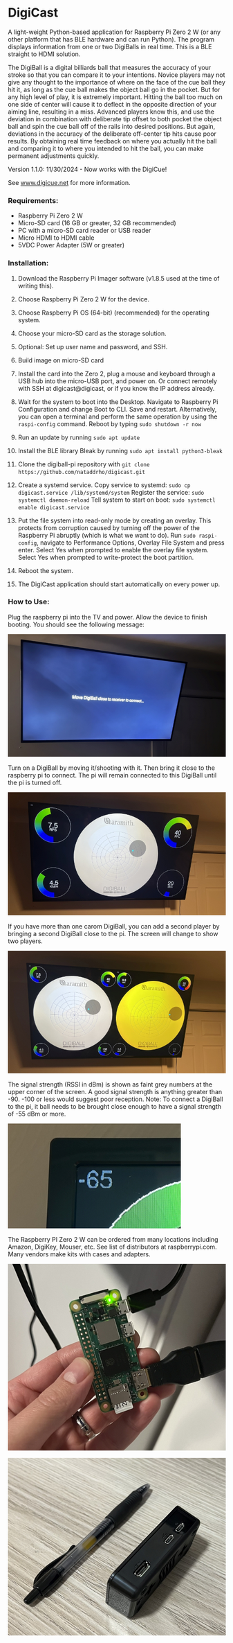 
# DigiCast
A light-weight Python-based application for Raspberry Pi Zero 2 W (or any other platform that has BLE hardware and can run Python). The program displays information from one or two DigiBalls in real time. This is a BLE straight to HDMI solution.

The DigiBall is a digital billiards ball that measures the accuracy of your stroke so that you can compare it to your intentions. Novice players may not give any thought to the importance of where on the face of the cue ball they hit it, as long as the cue ball makes the object ball go in the pocket. But for any high level of play, it is extremely important. Hitting the ball too much on one side of center will cause it to deflect in the opposite direction of your aiming line, resulting in a miss. Advanced players know this, and use the deviation in combination with deliberate tip offset to both pocket the object ball and spin the cue ball off of the rails into desired positions. But again, deviations in the accuracy of the deliberate off-center tip hits cause poor results. By obtaining real time feedback on where you actually hit the ball and comparing it to where you intended to hit the ball, you can make permanent adjustments quickly.

Version 1.1.0: 11/30/2024 - Now works with the DigiCue!

See www.digicue.net for more information.

### Requirements:

- Raspberry Pi Zero 2 W
- Micro-SD card (16 GB or greater, 32 GB recommended)
- PC with a micro-SD card reader or USB reader
- Micro HDMI to HDMI cable
- 5VDC Power Adapter (5W or greater)

### Installation:

1. Download the Raspberry Pi Imager software (v1.8.5 used at the time of writing this).

2. Choose Raspberry Pi Zero 2 W for the device.

3. Choose Raspberry Pi OS (64-bit) (recommended) for the operating system.

4. Choose your micro-SD card as the storage solution.

5. Optional: Set up user name and password, and SSH.

6. Build image on micro-SD card

7. Install the card into the Zero 2, plug a mouse and keyboard through a USB hub into the micro-USB port, and power on. Or connect remotely with SSH at digicast@digicast, or if you know the IP address already.

8. Wait for the system to boot into the Desktop. Navigate to Raspberry Pi Configuration and change Boot to CLI. Save and restart. Alternatively, you can open a terminal and perform the same operation by using the ```raspi-config``` command. Reboot by typing ```sudo shutdown -r now```

9. Run an update by running ```sudo apt update```

10. Install the BLE library Bleak by running ```sudo apt install python3-bleak```

11. Clone the digiball-pi repository with ```git clone https://github.com/nataddrho/digicast.git```

12. Create a systemd service. Copy service to systemd: ```sudo cp digicast.service /lib/systemd/system``` Register the service: ```sudo systemctl daemon-reload``` Tell system to start on boot: ```sudo systemctl enable digicast.service``` 

13. Put the file system into read-only mode by creating an overlay. This protects from corruption caused by turning off the power of the Raspberry Pi abruptly (which is what we want to do). Run ```sudo raspi-config```, navigate to Performance Options, Overlay File System and press enter. Select Yes when prompted to enable the overlay file system. Select Yes when prompted to write-protect the boot partition.

14. Reboot the system.

15. The DigiCast application should start automatically on every power up.


### How to Use:

Plug the raspberry pi into the TV and power. Allow the device to finish booting. You should see the following message: 

![alt text](https://github.com/nataddrho/digiball-pi/blob/master/pictures/waiting.jpg?raw=true)

Turn on a DigiBall by moving it/shooting with it. Then bring it close to the raspberry pi to connect. The pi will remain connected to this DigiBall until the pi is turned off.

![alt text](https://github.com/nataddrho/digiball-pi/blob/master/pictures/oneplayer.jpg?raw=true)

If you have more than one carom DigiBall, you can add a second player by bringing a second DigiBall close to the pi. The screen will change to show two players.

![alt text](https://github.com/nataddrho/digiball-pi/blob/master/pictures/twoplayers.jpg?raw=true)

The signal strength (RSSI in dBm) is shown as faint grey numbers at the upper corner of the screen. A good signal strength is anything greater than -90. -100 or less would suggest poor reception. Note: To connect a DigiBall to the pi, it ball needs to be brought close enough to have a signal strength of -55 dBm or more.

![alt text](https://github.com/nataddrho/digiball-pi/blob/master/pictures/rssi.jpg?raw=true)

The Raspberry PI Zero 2 W can be ordered from many locations including Amazon, DigiKey, Mouser, etc. See list of distributors at raspberrypi.com. Many vendors make kits with cases and adapters.

![alt text](https://github.com/nataddrho/digiball-pi/blob/master/pictures/zero-2.jpg?raw=true)

![alt text](https://github.com/nataddrho/digiball-pi/blob/master/pictures/size.jpg?raw=true)


